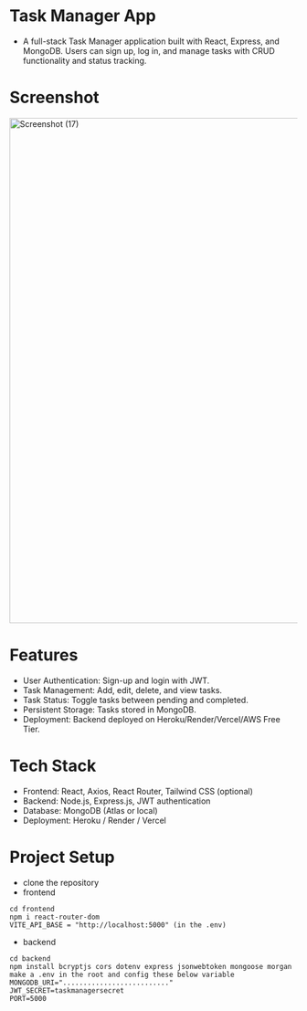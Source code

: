 # Task Manager App
- A full-stack Task Manager application built with React, Express, and MongoDB. Users can sign up, log in, and manage tasks with CRUD functionality and status tracking.

# Screenshot 
<img width="1150" height="885" alt="Screenshot (17)" src="https://github.com/user-attachments/assets/097c89d2-9a00-4f9e-bd00-89d0487e2277" />

# Features
- User Authentication: Sign-up and login with JWT.
- Task Management: Add, edit, delete, and view tasks.
- Task Status: Toggle tasks between pending and completed.
- Persistent Storage: Tasks stored in MongoDB.
- Deployment: Backend deployed on Heroku/Render/Vercel/AWS Free Tier.

# Tech Stack
- Frontend: React, Axios, React Router, Tailwind CSS (optional)
- Backend: Node.js, Express.js, JWT authentication
- Database: MongoDB (Atlas or local)
- Deployment: Heroku / Render / Vercel

# Project Setup
- clone the repository 
- frontend
```
cd frontend
npm i react-router-dom
VITE_API_BASE = "http://localhost:5000" (in the .env)
```
- backend
```
cd backend
npm install bcryptjs cors dotenv express jsonwebtoken mongoose morgan
make a .env in the root and config these below variable
MONGODB_URI=".........................."
JWT_SECRET=taskmanagersecret
PORT=5000
```
